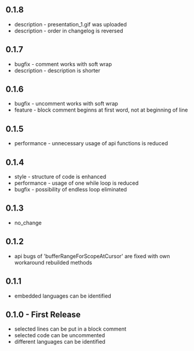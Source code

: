 ## 0.1.8
* description - presentation_1.gif was uploaded
* description - order in changelog is reversed
## 0.1.7
* bugfix - comment works with soft wrap
* description - description is shorter
## 0.1.6
* bugfix - uncomment works with soft wrap
* feature - block comment beginns at first word, not at beginning of line
## 0.1.5
* performance - unnecessary usage of api functions is reduced
## 0.1.4
* style - structure of code is enhanced
* performance - usage of one while loop is reduced
* bugfix - possibility of endless loop eliminated
## 0.1.3
* no_change
## 0.1.2
* api bugs of 'bufferRangeForScopeAtCursor' are fixed with own workaround rebuilded methods
## 0.1.1
* embedded languages can be identified
## 0.1.0 - First Release
* selected lines can be put in a block comment
* selected code can be uncommented
* different languages can be identified
